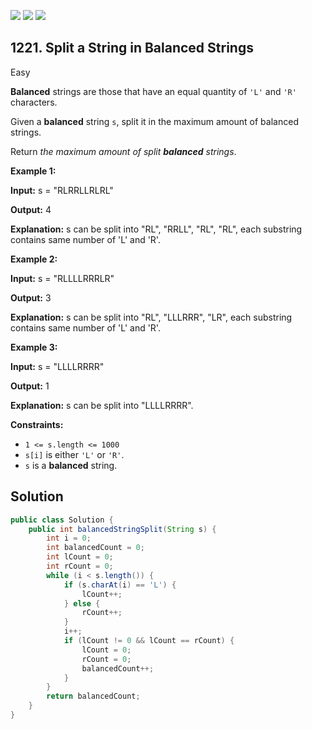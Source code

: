 [![](https://img.shields.io/github/stars/javadev/LeetCode-in-Java?label=Stars&style=flat-square)](https://github.com/javadev/LeetCode-in-Java)
[![](https://img.shields.io/github/forks/javadev/LeetCode-in-Java?label=Fork%20me%20on%20GitHub%20&style=flat-square)](https://github.com/javadev/LeetCode-in-Java/fork)
[![](https://img.shields.io/badge/-LeetCode%20in%20Kotlin-blue?style=flat-square)](https://github.com/javadev/LeetCode-in-Kotlin)

## 1221\. Split a String in Balanced Strings

Easy

**Balanced** strings are those that have an equal quantity of `'L'` and `'R'` characters.

Given a **balanced** string `s`, split it in the maximum amount of balanced strings.

Return _the maximum amount of split **balanced** strings_.

**Example 1:**

**Input:** s = "RLRRLLRLRL"

**Output:** 4

**Explanation:** s can be split into "RL", "RRLL", "RL", "RL", each substring contains same number of 'L' and 'R'.

**Example 2:**

**Input:** s = "RLLLLRRRLR"

**Output:** 3

**Explanation:** s can be split into "RL", "LLLRRR", "LR", each substring contains same number of 'L' and 'R'.

**Example 3:**

**Input:** s = "LLLLRRRR"

**Output:** 1

**Explanation:** s can be split into "LLLLRRRR".

**Constraints:**

*   `1 <= s.length <= 1000`
*   `s[i]` is either `'L'` or `'R'`.
*   `s` is a **balanced** string.

## Solution

```java
public class Solution {
    public int balancedStringSplit(String s) {
        int i = 0;
        int balancedCount = 0;
        int lCount = 0;
        int rCount = 0;
        while (i < s.length()) {
            if (s.charAt(i) == 'L') {
                lCount++;
            } else {
                rCount++;
            }
            i++;
            if (lCount != 0 && lCount == rCount) {
                lCount = 0;
                rCount = 0;
                balancedCount++;
            }
        }
        return balancedCount;
    }
}
```